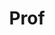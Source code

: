 ---
layout: person
given: Florian
family: Markowetz
department: Cancer Research UK Cambridge Institute
title: Prof
job_title: Professor of Computational Oncology
crsid: fm327
image: /assets/upload/Markowetz_Florian.jpg
webpage: http://www.markowetzlab.org
biography: Florian Markowetz is Professor of Computational Oncology at the University
  of Cambridge and Senior Group Leader at the Cancer Research UK Cambridge Institute.
  He received a Royal Society Wolfson Research Merit Award and a CRUK Future Leader
  in Cancer Research prize. He holds degrees in Mathematics (Dipl. math.) and Philosophy
  (M.A.) from the University of Heidelberg and a Dr. rer. nat.  in Computational Biology
  from Free University Berlin, for which he was awarded an Otto-Hahn Medal by the
  Max Planck Society. He is a co-founder and director at Tailor Bio, a genomics start-up
  developing a pan-cancer precision medicine platform.
---